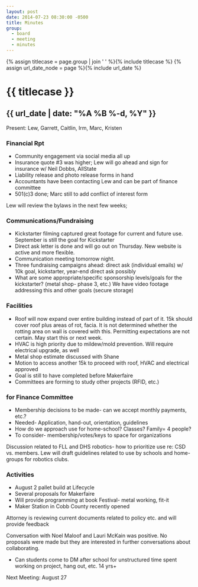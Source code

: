 ```yaml
---
layout: post
date: 2014-07-23 08:30:00 -0500
title: Minutes
group:
  - board
  - meeting
  - minutes
---
```


{% assign titlecase = page.group | join ' ' %}{% include titlecase %}
{% assign url_date_node = page %}{% include url_date %}
# {{ titlecase }}
## {{ url_date | date: "%A %B %-d, %Y" }}

Present: Lew, Garrett, Caitlin, Irm, Marc, Kristen

### Financial Rpt
* Community engagement via social media all up
* Insurance quote #3 was higher; Lew will go ahead and sign for insurance w/ Neil Dobbs, AllState
* Liability release and photo release forms in hand
* Accountants have been contacting Lew and can be part of finance committee
* 501(c)3 done; Marc still to add conflict of interest form

Lew will review the bylaws in the next few weeks; 

### Communications/Fundraising
* Kickstarter filming captured great footage for current and future use.
September is still the goal for Kickstarter
* Direct ask letter is done and will go out on Thursday.  New website is active and more flexible.
* Communication meeting tomorrow night.
* Three fundraising campaigns ahead: direct ask (individual emails) w/ 10k goal, kickstarter, year-end direct ask possibly
* What are some appropriate/specific sponsorship levels/goals for the kickstarter? (metal shop- phase 3, etc.)  We have video footage addressing this and other goals (secure storage)

### Facilities
* Roof will now expand over entire building instead of part of it.  15k should cover roof plus areas of rot, facia. It is not determined whether the rotting area on wall is covered with this. Permitting expectations are not  certain. May start this or next week.
* HVAC is high priority due to mildew/mold prevention.  Will require electrical upgrade, as well
* Metal shop estimate discussed with Shane
* Motion to access another 15k to proceed with roof, HVAC and electrical approved
* Goal is still to have completed before Makerfaire
* Committees are forming to study other projects (RFID, etc.)

### for Finance Committee
* Membership decisions to be made- can we accept monthly payments, etc.?
* Needed- Application, hand-out, orientation, guidelines
* How do we approach use for home-school? Classes? Family= 4 people?
* To consider- membership/votes/keys to space for organizations

Discussion related to FLL and DHS robotics- how to prioritize use re: CSD vs. members. Lew will draft guidelines related to use by schools and home-groups for robotics clubs.

### Activities
* August 2 pallet build at Lifecycle
* Several proposals for Makerfaire
* Will provide programming at book Festival- metal working, fit-it
* Maker Station in Cobb County recently opened

Attorney is reviewing current documents related to policy etc. and will provide feedback

Conversation with Noel Maloof and Lauri McKain was positive.  No proposals were made but they are interested in further conversations about collaborating.  
* Can students come to DM after school for unstructured time spent working on project, hang out, etc. 14 yrs+

Next Meeting: August 27
